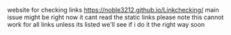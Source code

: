 website for checking links
https://noble3212.github.io/Linkchecking/
main issue might be right now it cant read the static links
please note this cannot work for all links unless its  listed we'll see if i do it the right way soon 

